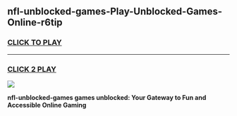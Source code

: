 
## nfl-unblocked-games-Play-Unblocked-Games-Online-r6tip
<h3>
<a href="https://premium76.site?title=nfl-unblocked-games&ref=25A">CLICK TO PLAY</a></h3>
<hr>

<h3>
<a href="https://premium76.site?title=nfl-unblocked-games&ref=25A">CLICK 2 PLAY</a>
  
</h3>

<a href="https://premium76.site?title=nfl-unblocked-games&ref=25A"><img src="https://clearcache.store/games.png"></a>


**nfl-unblocked-games games unblocked: Your Gateway to Fun and Accessible Online Gaming**
